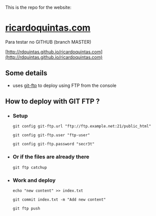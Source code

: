 
This is the repo for the website:

# [ricardoquintas.com](http://www.ricardoquintas.com)

Para testar no GITHUB (branch MASTER)

[http://rdquintas.github.io/ricardoquintas.com](http://rdquintas.github.io/ricardoquintas.com)


## Some details
- uses [git-ftp](https://github.com/git-ftp/git-ftp) to deploy using FTP from the console 


## How to deploy with GIT FTP ?

- ### Setup
  ``git config git-ftp.url "ftp://ftp.example.net:21/public_html"``

  ``git config git-ftp.user "ftp-user"``
  
  ``git config git-ftp.password "secr3t"``

- ### Or if the files are already there
  ``git ftp catchup``

- ### Work and deploy
  ``echo "new content" >> index.txt``

  ``git commit index.txt -m "Add new content"``

  ``git ftp push``